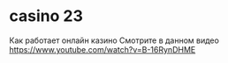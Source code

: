 # casino 23
Как работает онлайн казино Смотрите в данном видео https://www.youtube.com/watch?v=B-16RynDHME
